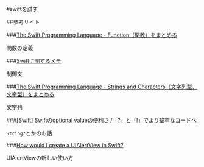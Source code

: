 #swiftを試す

##参考サイト

###[The Swift Programming Language - Function（関数）をまとめる](http://qiita.com/kiyotaman/items/45a62bd8502df8e872ae)

関数の定義

###[Swiftに関するメモ](http://qiita.com/takkyun/items/080a81a43111387c01fd)

制御文

###[The Swift Programming Language - Strings and Characters（文字列型、文字型）をまとめる](http://qiita.com/kiyotaman/items/323967e0b52fc4fdc6a0)

文字列

###[\[Swift\] Swiftのoptional valueの便利さ /「?」と「!」でより堅牢なコードへ](http://qiita.com/nori0620/items/afa94cc42f3233f54bdc)

`String?`とかのお話

###[How would I create a UIAlertView in Swift?](http://stackoverflow.com/questions/24022479/how-would-i-create-a-uialertview-in-swift)

UIAlertViewの新しい使い方
